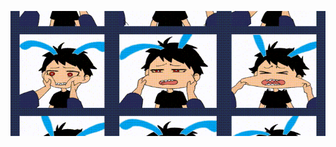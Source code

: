 <p align="center">
  <img width="600" height="200" src="https://github.com/arslanbekzhaparov/arslanbekzhaparov/blob/main/about%20me%20background.gif?raw=true">
</p>
